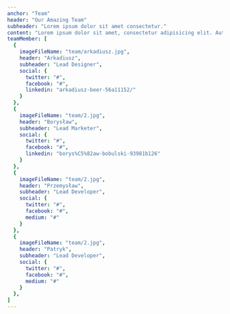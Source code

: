 ```yaml
---
anchor: "Team"
header: "Our Amazing Team"
subheader: "Lorem ipsum dolor sit amet consectetur."
content: "Lorem ipsum dolor sit amet, consectetur adipisicing elit. Aut eaque, laboriosam veritatis, quos non quis ad perspiciatis, totam corporis ea, alias ut unde."
teamMember: [
  {
    imageFileName: "team/arkadiusz.jpg",
    header: "Arkadiusz",
    subheader: "Lead Designer",
    social: {
      twitter: "#",
      facebook: "#",
      linkedin: "arkadiusz-beer-56a11152/"
    }
  },
  {
    imageFileName: "team/2.jpg",
    header: "Borysław",
    subheader: "Lead Marketer",
    social: {
      twitter: "#",
      facebook: "#",
      linkedin: "borys%C5%82aw-bobulski-93981b126"
    }
  },
  {
    imageFileName: "team/2.jpg",
    header: "Przemysław",
    subheader: "Lead Developer",
    social: {
      twitter: "#",
      facebook: "#",
      medium: "#"
    }
  },
  {
    imageFileName: "team/2.jpg",
    header: "Patryk",
    subheader: "Lead Developer",
    social: {
      twitter: "#",
      facebook: "#",
      medium: "#"
    }
  },
]
---
```

